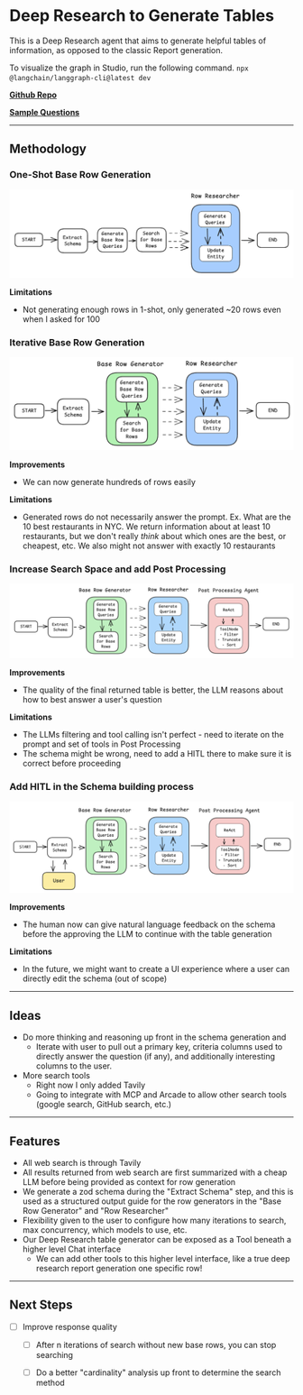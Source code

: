 # Deep Research to Generate Tables

This is a Deep Research agent that aims to generate helpful tables of information, as opposed to the classic Report generation.

To visualize the graph in Studio, run the following command.
`npx @langchain/langgraph-cli@latest dev`

[**Github Repo**](https://github.com/langchain-ai/generic-researcher/)

[**Sample Questions**](https://smith.langchain.com/o/ebbaf2eb-769b-4505-aca2-d11de10372a4/datasets/64958c62-8bd5-4559-b649-414af72d280a?tab=2)

---

## Methodology

### One-Shot Base Row Generation

![Image](/imgs/iter1.png)

**Limitations**

- Not generating enough rows in 1-shot, only generated ~20 rows even when I asked for 100

### Iterative Base Row Generation

![Image](/imgs/iter2.png)

**Improvements**

- We can now generate hundreds of rows easily

**Limitations**

- Generated rows do not necessarily answer the prompt. Ex. What are the 10 best restaurants in NYC. We return information about at least 10 restaurants, but we don't really *think* about which ones are the best, or cheapest, etc. We also might not answer with exactly 10 restaurants

### Increase Search Space and add Post Processing

![Image](/imgs/iter3.png)

**Improvements**

- The quality of the final returned table is better, the LLM reasons about how to best answer a user's question

**Limitations**

- The LLMs filtering and tool calling isn't perfect - need to iterate on the prompt and set of tools in Post Processing
- The schema might be wrong, need to add a HITL there to make sure it is correct before proceeding

### Add HITL in the Schema building process

![Image](/imgs/iter4.png)

**Improvements**

- The human now can give natural language feedback on the schema before the approving the LLM to continue with the table generation

**Limitations**

- In the future, we might want to create a UI experience where a user can directly edit the schema (out of scope)

---

## Ideas

- Do more thinking and reasoning up front in the schema generation and
    - Iterate with user to pull out a primary key, criteria columns used to directly answer the question (if any), and additionally interesting columns to the user.
- More search tools
    - Right now I only added Tavily
    - Going to integrate with MCP and Arcade to allow other search tools (google search, GitHub search, etc.)

---

## Features

- All web search is through Tavily
- All results returned from web search are first summarized with a cheap LLM before being provided as context for row generation
- We generate a zod schema during the "Extract Schema" step, and this is used as a structured output guide for the row generators in the "Base Row Generator" and "Row Researcher"
- Flexibility given to the user to configure how many iterations to search, max concurrency, which models to use, etc.
- Our Deep Research table generator can be exposed as a Tool beneath a higher level Chat interface
    - We can add other tools to this higher level interface, like a true deep research report generation one specific row!

---

## Next Steps

- [ ]  Improve response quality
    - [ ]  After n iterations of search without new base rows, you can stop searching
    - [ ]  Do a better "cardinality" analysis up front to determine the search method


